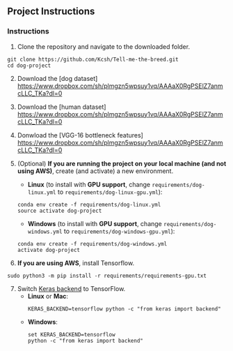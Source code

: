 

## Project Instructions

### Instructions

1. Clone the repository and navigate to the downloaded folder.
```	
git clone https://github.com/Kcsh/Tell-me-the-breed.git
cd dog-project
```

2. Download the [dog dataset] https://www.dropbox.com/sh/plmgzn5wpsuy1vq/AAAaX0RgPSElZ7anmcLLC_TKa?dl=0
3. Download the [human dataset] https://www.dropbox.com/sh/plmgzn5wpsuy1vq/AAAaX0RgPSElZ7anmcLLC_TKa?dl=0
4. Donwload the [VGG-16 bottleneck features] https://www.dropbox.com/sh/plmgzn5wpsuy1vq/AAAaX0RgPSElZ7anmcLLC_TKa?dl=0


5. (Optional) **If you are running the project on your local machine (and not using AWS)**, create (and activate) a new environment.

	- __Linux__ (to install with __GPU support__, change `requirements/dog-linux.yml` to `requirements/dog-linux-gpu.yml`): 
	```
	conda env create -f requirements/dog-linux.yml
	source activate dog-project
	```  
	- __Windows__ (to install with __GPU support__, change `requirements/dog-windows.yml` to `requirements/dog-windows-gpu.yml`):  
	```
	conda env create -f requirements/dog-windows.yml
	activate dog-project
	```

	
6. **If you are using AWS**, install Tensorflow.
```
sudo python3 -m pip install -r requirements/requirements-gpu.txt
```
	
7. Switch [Keras backend](https://keras.io/backend/) to TensorFlow.
	- __Linux__ or __Mac__: 
		```
		KERAS_BACKEND=tensorflow python -c "from keras import backend"
		```
	- __Windows__: 
		```
		set KERAS_BACKEND=tensorflow
		python -c "from keras import backend"
		```
